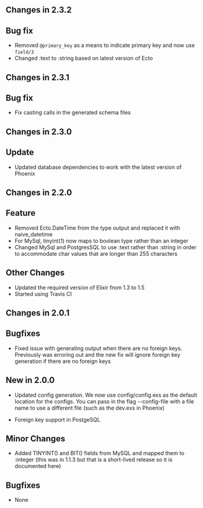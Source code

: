 ## Changes in 2.3.2

## Bug fix

* Removed `@primary_key` as a means to indicate primary key and now use `field/3`
* Changed :text to :string based on latest version of Ecto

## Changes in 2.3.1

## Bug fix

* Fix casting calls in the generated schema files

## Changes in 2.3.0

## Update

* Updated database dependencies to work with the latest version of Phoenix

## Changes in 2.2.0

## Feature

* Removed Ecto.DateTime from the type output and replaced it with naive_datetime
* For MySql, tinyint(1) now maps to boolean type rather than an integer
* Changed MySql and PostgresSQL to use :text rather than :string in order to accommodate char values that are longer than 255 characters

## Other Changes

* Updated the required version of Elixir from 1.3 to 1.5
* Started using Travis CI

## Changes in 2.0.1

## Bugfixes

* Fixed issue with generating output when there are no foreign keys. Previously was erroring out and the new fix will ignore foreign key generation if there are no foreign keys



## New in 2.0.0

* Updated config generation. We now use config/config.exs as the default location for the configs. You can pass in the flag --config-file with a file name to use a different file (such as the dev.exs in Phoenix)

* Foreign key support in PostgeSQL 

## Minor Changes

* Added TINYINT() and BIT() fields from MySQL and mapped them to :integer (this was in 1.1.3 but that is a short-lived release so it is documented here)

## Bugfixes

* None

